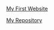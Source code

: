 [My First Website](https://mr-black2207-github-io.vercel.app/)  

[My Repository](https://github.com/MrBlack-2207/MrBlack2207.github.io.git)
